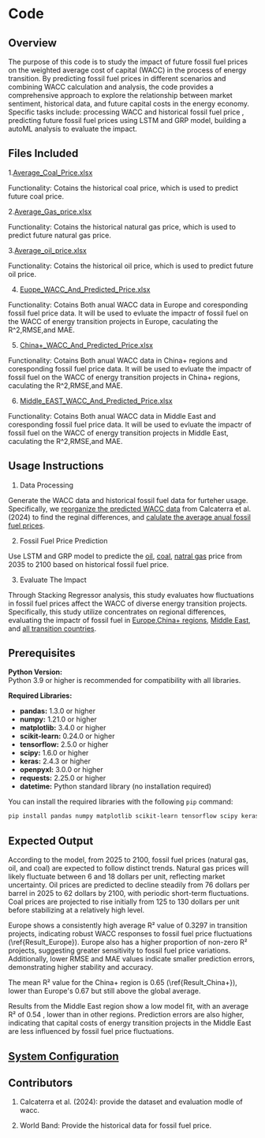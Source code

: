 # Code

## Overview 

The purpose of this code is to study the impact of future fossil fuel prices on the weighted average cost of capital (WACC) in the process of energy transition. By predicting fossil fuel prices in different scenarios and combining WACC calculation and analysis, the code provides a comprehensive approach to explore the relationship between market sentiment, historical data, and future capital costs in the energy economy. Specific tasks include: processing WACC and historical fossil fuel price , predicting future fossil fuel prices using LSTM and GRP model, building a  autoML analysis to evaluate the impact.

## Files Included
1.[Average_Coal_Price.xlsx](https://github.com/GreenComp-ERC/Shilin_ImpactOfFossilFeulPrice/blob/main/data/Average_Coal_Price.xlsx)

Functionality: Cotains the historical coal price, which is used to predict future coal price.

2.[Average_Gas_price.xlsx](https://github.com/GreenComp-ERC/Shilin_ImpactOfFossilFeulPrice/blob/main/data/Average_Gas_price.xlsx)

Functionality: Cotains the historical natural gas price, which is used to predict future natural gas price.

3.[Average_oil_price.xlsx](https://github.com/GreenComp-ERC/Shilin_ImpactOfFossilFeulPrice/blob/main/data/Average_oil_price.xlsx)

Functionality: Cotains the historical oil price, which is used to predict future oil price.

4. [Euope_WACC_And_Predicted_Price.xlsx](https://github.com/GreenComp-ERC/Shilin_ImpactOfFossilFeulPrice/blob/main/data/Euope_WACC_And_Predicted_Price.xlsx)

Functionality: Cotains Both anual WACC data in Europe and coresponding fossil fuel price data. It will be used to evluate the impactr of fossil fuel on the WACC of energy transition projects in Europe, caculating the R^2,RMSE,and MAE.

5. [China+_WACC_And_Predicted_Price.xlsx](https://github.com/GreenComp-ERC/Shilin_ImpactOfFossilFeulPrice/blob/main/data/China%2B_WACC_And_Predicted_Price.xlsx)

Functionality: Cotains Both anual WACC data in China+ regions and coresponding fossil fuel price data. It will be used to evluate the impactr of fossil fuel on the WACC of energy transition projects in China+ regions, caculating the R^2,RMSE,and MAE.

6. [Middle_EAST_WACC_And_Predicted_Price.xlsx](https://github.com/GreenComp-ERC/Shilin_ImpactOfFossilFeulPrice/blob/main/data/Middle_EAST_WACC_And_Predicted_Price.xlsx)

Functionality: Cotains Both anual WACC data in Middle East and coresponding fossil fuel price data. It will be used to evluate the impactr of fossil fuel on the WACC of energy transition projects in Middle East, caculating the R^2,RMSE,and MAE.


## Usage Instructions

1. Data Processing

Generate the WACC data and historical fossil fuel data for furteher usage. Specifically, we [reorganize the predicted WACC data](https://github.com/GreenComp-ERC/Shilin_ImpactOfFossilFeulPrice/blob/main/code/WACC_Data_processing.ipynb) from Calcaterra et al. (2024) to find the reginal differences, and [calulate the average anual fossil fuel prices](https://github.com/GreenComp-ERC/Shilin_ImpactOfFossilFeulPrice/blob/main/code/Price_Data_Processing.ipynb).

2. Fossil Fuel Price Prediction

Use LSTM and GRP model to predicte the [oil](https://github.com/GreenComp-ERC/Shilin_ImpactOfFossilFeulPrice/blob/main/code/Oil_Price_Prediction.ipynb), [coal](https://github.com/GreenComp-ERC/Shilin_ImpactOfFossilFeulPrice/blob/main/code/coal_Prediction.ipynb), [natral gas](https://github.com/GreenComp-ERC/Shilin_ImpactOfFossilFeulPrice/blob/main/code/Natural_Gas_Prediction.ipynb) price from 2035 to 2100 based on historical fossil fuel price.

3. Evaluate The Impact

 Through Stacking Regressor analysis, this study evaluates how fluctuations in fossil fuel prices affect the WACC of diverse energy transition projects. Specifically, this study utilize concentrates on regional differences, evaluating the impactr of fossil fuel in [Europe](https://github.com/GreenComp-ERC/Shilin_ImpactOfFossilFeulPrice/blob/main/code/The_Impact_Of_Fossil_fuel_Europe.ipynb),[China+ regions](https://github.com/GreenComp-ERC/Shilin_ImpactOfFossilFeulPrice/blob/main/code/The_Impact_Of_Fossil_Fuel_In_China%2B.ipynb), [Middle East](https://github.com/GreenComp-ERC/Shilin_ImpactOfFossilFeulPrice/blob/main/code/The_Impact_Of_Fossil_fuel_In_Middle_East.ipynb), and [all transition countries](https://github.com/GreenComp-ERC/Shilin_ImpactOfFossilFeulPrice/blob/main/code/The_Impact_of_Fossil_fuel_In_Transition_Countris.ipynb).

 

## Prerequisites

**Python Version:**  
Python 3.9 or higher is recommended for compatibility with all libraries.

**Required Libraries:**  
- **pandas:** 1.3.0 or higher  
- **numpy:** 1.21.0 or higher  
- **matplotlib:** 3.4.0 or higher  
- **scikit-learn:** 0.24.0 or higher  
- **tensorflow:** 2.5.0 or higher  
- **scipy:** 1.6.0 or higher  
- **keras:** 2.4.3 or higher  
- **openpyxl:** 3.0.0 or higher  
- **requests:** 2.25.0 or higher  
- **datetime:** Python standard library (no installation required)  

You can install the required libraries with the following `pip` command:

```bash
pip install pandas numpy matplotlib scikit-learn tensorflow scipy keras openpyxl requests

 ```

## Expected Output

According to the model,  from 2025 to 2100, fossil fuel prices (natural gas, oil, and coal) are expected to follow distinct trends. Natural gas prices will likely fluctuate between 6 and 18 dollars per unit, reflecting market uncertainty. Oil prices are predicted to decline steadily from 76 dollars per barrel in 2025 to 62 dollars by 2100, with periodic short-term fluctuations. Coal prices are projected to rise initially from 125 to 130 dollars per unit before stabilizing at a relatively high level.

Europe shows a consistently high average R² value of 0.3297 in transition projects, indicating robust WACC responses to fossil fuel price fluctuations (\ref{Result_Europe}). Europe also has a higher proportion of non-zero R² projects, suggesting greater sensitivity to fossil fuel price variations. Additionally, lower RMSE and MAE values indicate smaller prediction errors, demonstrating higher stability and accuracy.

The mean R² value for the China+ region is 0.65 (\ref{Result_China+}), lower than Europe's 0.67  but still above the global average. 

Results from the Middle East region show a low model fit, with an average R² of 0.54 , lower than in other regions. Prediction errors are also higher, indicating that capital costs of energy transition projects in the Middle East are less influenced by fossil fuel price fluctuations.

## [System Configuration](https://github.com/GreenComp-ERC/Shilin_ImpactOfFossilFeulPrice/blob/main/code/System%20Configuration%20Report.ipynb)

## Contributors
1. Calcaterra et al. (2024): provide the dataset and evaluation modle of wacc.

2. World Band: Provide the historical data for fossil fuel price.

 


